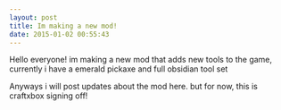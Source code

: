 ```yaml
---
layout: post
title: Im making a new mod!
date: 2015-01-02 00:55:43
---
```


Hello everyone! im making a new mod that adds new tools to the game, currently i have a emerald pickaxe and full obsidian tool set

Anyways i will post updates about the mod here. but for now, this is craftxbox signing off!